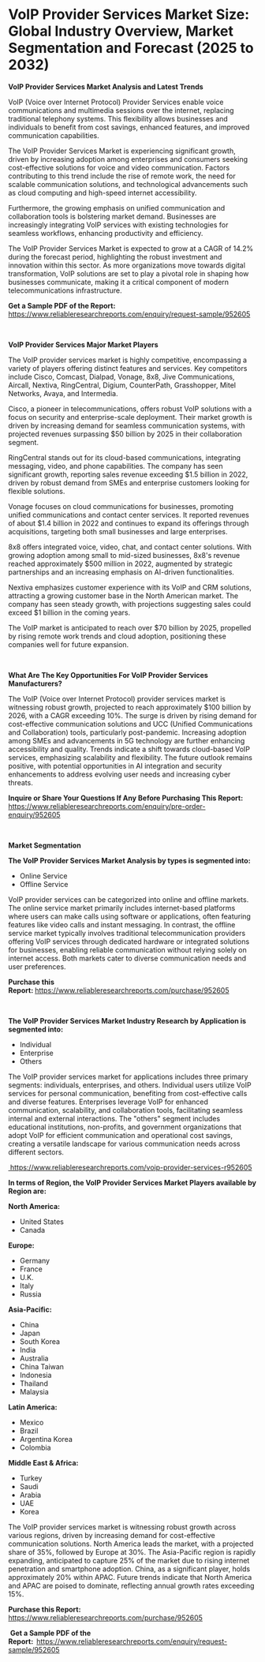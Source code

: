 <p><h1>VoIP Provider Services Market Size: Global Industry Overview, Market Segmentation and Forecast (2025 to 2032)</h1></p><p><strong>VoIP Provider Services Market Analysis and Latest Trends</strong></p>
<p><p>VoIP (Voice over Internet Protocol) Provider Services enable voice communications and multimedia sessions over the internet, replacing traditional telephony systems. This flexibility allows businesses and individuals to benefit from cost savings, enhanced features, and improved communication capabilities.</p><p>The VoIP Provider Services Market is experiencing significant growth, driven by increasing adoption among enterprises and consumers seeking cost-effective solutions for voice and video communication. Factors contributing to this trend include the rise of remote work, the need for scalable communication solutions, and technological advancements such as cloud computing and high-speed internet accessibility.</p><p>Furthermore, the growing emphasis on unified communication and collaboration tools is bolstering market demand. Businesses are increasingly integrating VoIP services with existing technologies for seamless workflows, enhancing productivity and efficiency.</p><p>The VoIP Provider Services Market is expected to grow at a CAGR of 14.2% during the forecast period, highlighting the robust investment and innovation within this sector. As more organizations move towards digital transformation, VoIP solutions are set to play a pivotal role in shaping how businesses communicate, making it a critical component of modern telecommunications infrastructure.</p></p>
<p><strong>Get a Sample PDF of the Report:&nbsp;</strong> <a href="https://www.reliableresearchreports.com/enquiry/request-sample/952605?utm_campaign=2652&utm_medium=2&utm_source=Github&utm_content=ia&utm_term=17042025&utm_id=voip-provider-services">https://www.reliableresearchreports.com/enquiry/request-sample/952605</a></p>
<p>&nbsp;</p>
<p><strong>VoIP Provider Services Major Market Players</strong></p>
<p><p>The VoIP provider services market is highly competitive, encompassing a variety of players offering distinct features and services. Key competitors include Cisco, Comcast, Dialpad, Vonage, 8x8, Jive Communications, Aircall, Nextiva, RingCentral, Digium, CounterPath, Grasshopper, Mitel Networks, Avaya, and Intermedia.</p><p>Cisco, a pioneer in telecommunications, offers robust VoIP solutions with a focus on security and enterprise-scale deployment. Their market growth is driven by increasing demand for seamless communication systems, with projected revenues surpassing $50 billion by 2025 in their collaboration segment.</p><p>RingCentral stands out for its cloud-based communications, integrating messaging, video, and phone capabilities. The company has seen significant growth, reporting sales revenue exceeding $1.5 billion in 2022, driven by robust demand from SMEs and enterprise customers looking for flexible solutions.</p><p>Vonage focuses on cloud communications for businesses, promoting unified communications and contact center services. It reported revenues of about $1.4 billion in 2022 and continues to expand its offerings through acquisitions, targeting both small businesses and large enterprises.</p><p>8x8 offers integrated voice, video, chat, and contact center solutions. With growing adoption among small to mid-sized businesses, 8x8's revenue reached approximately $500 million in 2022, augmented by strategic partnerships and an increasing emphasis on AI-driven functionalities.</p><p>Nextiva emphasizes customer experience with its VoIP and CRM solutions, attracting a growing customer base in the North American market. The company has seen steady growth, with projections suggesting sales could exceed $1 billion in the coming years.</p><p>The VoIP market is anticipated to reach over $70 billion by 2025, propelled by rising remote work trends and cloud adoption, positioning these companies well for future expansion.</p></p>
<p>&nbsp;</p>
<p><strong>What Are The Key Opportunities For VoIP Provider Services Manufacturers?</strong></p>
<p><p>The VoIP (Voice over Internet Protocol) provider services market is witnessing robust growth, projected to reach approximately $100 billion by 2026, with a CAGR exceeding 10%. The surge is driven by rising demand for cost-effective communication solutions and UCC (Unified Communications and Collaboration) tools, particularly post-pandemic. Increasing adoption among SMEs and advancements in 5G technology are further enhancing accessibility and quality. Trends indicate a shift towards cloud-based VoIP services, emphasizing scalability and flexibility. The future outlook remains positive, with potential opportunities in AI integration and security enhancements to address evolving user needs and increasing cyber threats.</p></p>
<p><strong>Inquire or Share Your Questions If Any Before Purchasing This Report:</strong> <a href="https://www.reliableresearchreports.com/enquiry/pre-order-enquiry/952605?utm_campaign=2652&utm_medium=2&utm_source=Github&utm_content=ia&utm_term=17042025&utm_id=voip-provider-services">https://www.reliableresearchreports.com/enquiry/pre-order-enquiry/952605</a></p>
<p>&nbsp;</p>
<p><strong>Market Segmentation</strong></p>
<p><strong>The VoIP Provider Services Market Analysis by types is segmented into:</strong></p>
<p><ul><li>Online Service</li><li>Offline Service</li></ul></p>
<p><p>VoIP provider services can be categorized into online and offline markets. The online service market primarily includes internet-based platforms where users can make calls using software or applications, often featuring features like video calls and instant messaging. In contrast, the offline service market typically involves traditional telecommunication providers offering VoIP services through dedicated hardware or integrated solutions for businesses, enabling reliable communication without relying solely on internet access. Both markets cater to diverse communication needs and user preferences.</p></p>
<p><strong>Purchase this Report:&nbsp;</strong><a href="https://www.reliableresearchreports.com/purchase/952605?utm_campaign=2652&utm_medium=2&utm_source=Github&utm_content=ia&utm_term=17042025&utm_id=voip-provider-services">https://www.reliableresearchreports.com/purchase/952605</a></p>
<p>&nbsp;</p>
<p><strong>The VoIP Provider Services Market Industry Research by Application is segmented into:</strong></p>
<p><ul><li>Individual</li><li>Enterprise</li><li>Others</li></ul></p>
<p><p>The VoIP provider services market for applications includes three primary segments: individuals, enterprises, and others. Individual users utilize VoIP services for personal communication, benefiting from cost-effective calls and diverse features. Enterprises leverage VoIP for enhanced communication, scalability, and collaboration tools, facilitating seamless internal and external interactions. The "others" segment includes educational institutions, non-profits, and government organizations that adopt VoIP for efficient communication and operational cost savings, creating a versatile landscape for various communication needs across different sectors.</p></p>
<p><a href="https://www.reliableresearchreports.com/voip-provider-services-r952605?utm_campaign=2652&utm_medium=2&utm_source=Github&utm_content=ia&utm_term=17042025&utm_id=voip-provider-services">&nbsp;https://www.reliableresearchreports.com/voip-provider-services-r952605</a></p>
<p><strong>In terms of Region, the VoIP Provider Services Market Players available by Region are:</strong></p>
<p>
    <p> <strong> North America: </strong>
        <ul>
            <li>United States</li>
            <li>Canada</li>
        </ul>
        </p> 
    <p> <strong> Europe: </strong>
        <ul>
            <li>Germany</li>
            <li>France</li>
            <li>U.K.</li>
            <li>Italy</li>
            <li>Russia</li>
        </ul>
        </p> 
    <p> <strong> Asia-Pacific: </strong>
        <ul>
            <li>China</li>
            <li>Japan</li>
            <li>South Korea</li>
            <li>India</li>
            <li>Australia</li>
            <li>China Taiwan</li>
            <li>Indonesia</li>
            <li>Thailand</li>
            <li>Malaysia</li>
        </ul>
        </p> 
    <p> <strong> Latin America: </strong>
        <ul>
            <li>Mexico</li>
            <li>Brazil</li>
            <li>Argentina Korea</li>
            <li>Colombia</li>
        </ul>
        </p> 
    <p> <strong> Middle East & Africa: </strong>
        <ul>
            <li>Turkey</li>
            <li>Saudi</li>
            <li>Arabia</li>
            <li>UAE</li>
            <li>Korea</li>
        </ul>
    </p>
    </p>
<p><p>The VoIP provider services market is witnessing robust growth across various regions, driven by increasing demand for cost-effective communication solutions. North America leads the market, with a projected share of 35%, followed by Europe at 30%. The Asia-Pacific region is rapidly expanding, anticipated to capture 25% of the market due to rising internet penetration and smartphone adoption. China, as a significant player, holds approximately 20% within APAC. Future trends indicate that North America and APAC are poised to dominate, reflecting annual growth rates exceeding 15%.</p></p>
<p><strong>Purchase this Report: </strong><a href="https://www.reliableresearchreports.com/purchase/952605?utm_campaign=2652&utm_medium=2&utm_source=Github&utm_content=ia&utm_term=17042025&utm_id=voip-provider-services">https://www.reliableresearchreports.com/purchase/952605</a></p>
<p>&nbsp;<strong>Get a Sample PDF of the Report:&nbsp;&nbsp;</strong><a href="https://www.reliableresearchreports.com/enquiry/request-sample/952605?utm_campaign=2652&utm_medium=2&utm_source=Github&utm_content=ia&utm_term=17042025&utm_id=voip-provider-services">https://www.reliableresearchreports.com/enquiry/request-sample/952605</a></p>
<p><strong></strong></p>
<p><p></p><p></p><p></p></p>